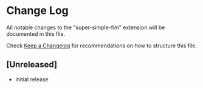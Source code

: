 # Change Log

All notable changes to the "super-simple-fim" extension will be documented in this file.

Check [Keep a Changelog](http://keepachangelog.com/) for recommendations on how to structure this file.

## [Unreleased]

- Initial release
